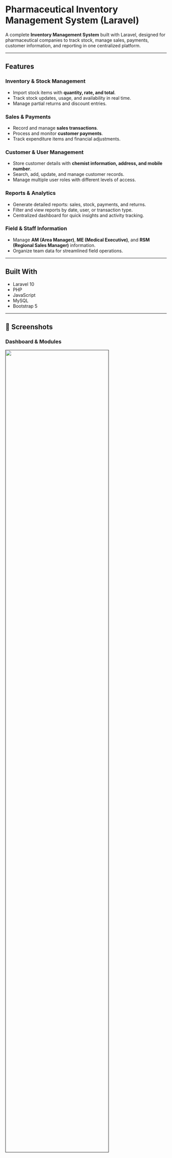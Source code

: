 #  Pharmaceutical Inventory Management System (Laravel)

A complete **Inventory Management System** built with Laravel, designed for pharmaceutical companies to track stock, manage sales, payments, customer information, and reporting in one centralized platform.

---

##  Features

###  Inventory & Stock Management

* Import stock items with **quantity, rate, and total**.
* Track stock updates, usage, and availability in real time.
* Manage partial returns and discount entries.

###  Sales & Payments

* Record and manage **sales transactions**.
* Process and monitor **customer payments**.
* Track expenditure items and financial adjustments.

###  Customer & User Management

* Store customer details with **chemist information, address, and mobile number**.
* Search, add, update, and manage customer records.
* Manage multiple user roles with different levels of access.

###  Reports & Analytics

* Generate detailed reports: sales, stock, payments, and returns.
* Filter and view reports by date, user, or transaction type.
* Centralized dashboard for quick insights and activity tracking.

###  Field & Staff Information

* Manage **AM (Area Manager)**, **ME (Medical Executive)**, and **RSM (Regional Sales Manager)** information.
* Organize team data for streamlined field operations.

---

##  Built With

* Laravel 10
* PHP
* JavaScript
* MySQL
* Bootstrap 5

---

## 📸 Screenshots

### Dashboard & Modules
<a  href="">
  <img  width="80%"  height="80%"  src="https://i.ibb.co/37JZRkC/Untitled-1.jpg"/>
</a>

### Customer Information

<a  href="">
  <img  width="80%"  height="80%"  src="https://ibb.co.com/5g8RGtsW"/>
</a>

### Stock

<a  href="">
  <img  width="80%"  height="80%"  src="https://ibb.co.com/ccsP3JTt"/>
</a>

### Sales

<a  href="">
  <img src="https://i.ibb.co.com/yn17pKD2/sales.png" alt="sales" border="0">
</a>

### Payment

<a  href="">
  <img  width="80%"  height="80%"  src="https://ibb.co.com/M0tf0vc"/>
</a>


---

##  Usage

This system is ideal for **pharmaceutical distributors and companies** that need:

* Real-time inventory tracking
* Efficient sales and payment management
* Organized customer and field staff data
* Centralized reports for decision-making

---
